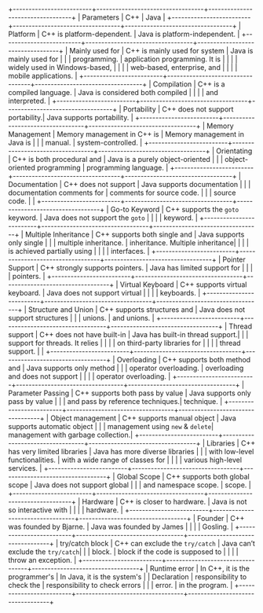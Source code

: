 +-------------------------+----------------------------------+----------------------------------+
| Parameters              | C++                              | Java                             |
+-------------------------+----------------------------------+----------------------------------+
| Platform                | C++ is platform-dependent.       | Java is platform-independent.    |
+-------------------------+----------------------------------+----------------------------------+
| Mainly used for         | C++ is mainly used for system    | Java is mainly used for          |
|                         | programming.                     | application programming. It is   |
|                         |                                  | widely used in Windows-based,    |
|                         |                                  | web-based, enterprise, and       |
|                         |                                  | mobile applications.             |
+-------------------------+----------------------------------+----------------------------------+
| Compilation             | C++ is a compiled language.      | Java is considered both compiled |
|                         |                                  | and interpreted.                 |
+-------------------------+----------------------------------+----------------------------------+
| Portability             | C++ does not support portability.| Java supports portability.       |
+-------------------------+----------------------------------+----------------------------------+
| Memory Management       | Memory management in C++ is      | Memory management in Java is     |
|                         | manual.                          | system-controlled.               |
+-------------------------+----------------------------------+----------------------------------+
| Orientating             | C++ is both procedural and       | Java is a purely object-oriented |
|                         | object-oriented programming      | programming language.            |
+-------------------------+----------------------------------+----------------------------------+
| Documentation           | C++ does not support             | Java supports documentation     |
|                         | documentation comments for       | comments for source code.        |
|                         | source code.                     |                                  |
+-------------------------+----------------------------------+----------------------------------+
| Go-to Keyword           | C++ supports the `goto` keyword. | Java does not support the `goto` |
|                         |                                  | keyword.                         |
+-------------------------+----------------------------------+----------------------------------+
| Multiple Inheritance    | C++ supports both single and     | Java supports only single        |
|                         | multiple inheritance.            | inheritance. Multiple inheritance|
|                         |                                  | is achieved partially using      |
|                         |                                  | interfaces.                      |
+-------------------------+----------------------------------+----------------------------------+
| Pointer Support         | C++ strongly supports pointers.  | Java has limited support for     |
|                         |                                  | pointers.                        |
+-------------------------+----------------------------------+----------------------------------+
| Virtual Keyboard        | C++ supports virtual keyboard.   | Java does not support virtual    |
|                         |                                  | keyboards.                       |
+-------------------------+----------------------------------+----------------------------------+
| Structure and Union     | C++ supports structures and      | Java does not support structures |
|                         | unions.                          | and unions.                      |
+-------------------------+----------------------------------+----------------------------------+
| Thread support          | C++ does not have built-in       | Java has built-in thread support.|
|                         | support for threads. It relies   |                                  |
|                         | on third-party libraries for     |                                  |
|                         | thread support.                  |                                  |
+-------------------------+----------------------------------+----------------------------------+
| Overloading             | C++ supports both method and     | Java supports only method        |
|                         | operator overloading.            | overloading and does not support |
|                         |                                  | operator overloading.            |
+-------------------------+----------------------------------+----------------------------------+
| Parameter Passing       | C++ supports both pass by value  | Java supports only pass by value |
|                         | and pass by reference techniques.| technique.                       |
+-------------------------+----------------------------------+----------------------------------+
| Object management       | C++ supports manual object       | Java supports automatic object   |
|                         | management using `new` & `delete`| management with garbage collection.|
+-------------------------+----------------------------------+----------------------------------+
| Libraries               | C++ has very limited libraries   | Java has more diverse libraries  |
|                         | with low-level functionalities.  | with a wide range of classes for |
|                         |                                  | various high-level services.     |
+-------------------------+----------------------------------+----------------------------------+
| Global Scope            | C++ supports both global scope   | Java does not support global     |
|                         | and namespace scope.             | scope.                           |
+-------------------------+----------------------------------+----------------------------------+
| Hardware                | C++ is closer to hardware.       | Java is not so interactive with  |
|                         |                                  | hardware.                        |
+-------------------------+----------------------------------+----------------------------------+
| Founder                 | C++ was founded by Bjarne.       | Java was founded by James        |
|                         |                                  | Gosling.                         |
+-------------------------+----------------------------------+----------------------------------+
| try/catch block         | C++ can exclude the `try/catch`  | Java can’t exclude the `try/catch`|
|                         | block.                           | block if the code is supposed to |
|                         |                                  | throw an exception.              |
+-------------------------+----------------------------------+----------------------------------+
| Runtime error           | In C++, it is the programmer's   | In Java, it is the system's      |
| Declaration             | responsibility to check the      | responsibility to check errors   |
|                         | error.                           | in the program.                  |
+-------------------------+----------------------------------+----------------------------------+
